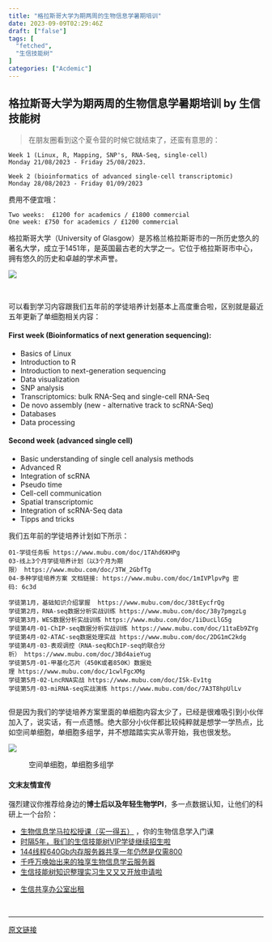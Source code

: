 ```yaml
---
title: "格拉斯哥大学为期两周的生物信息学暑期培训"
date: 2023-09-09T02:29:46Z
draft: ["false"]
tags: [
  "fetched",
  "生信技能树"
]
categories: ["Acdemic"]
---
```

格拉斯哥大学为期两周的生物信息学暑期培训 by 生信技能树
------
<div><section data-tool="mdnice编辑器" data-website="https://www.mdnice.com"><blockquote data-tool="mdnice编辑器"><p>在朋友圈看到这个夏令营的时候它就结束了，还蛮有意思的：</p></blockquote><pre data-tool="mdnice编辑器"><span></span><code>Week 1 (Linux, R, Mapping, SNP<span>'s, RNA-Seq, single-cell)<br>Monday 21/08/2023 - Friday 25/08/2023.<br><br>Week 2 (bioinformatics of advanced single-cell transcriptomic)<br>Monday 28/08/2023 - Friday 01/09/2023<br></span></code></pre><p data-tool="mdnice编辑器">费用不便宜哦：</p><pre data-tool="mdnice编辑器"><span></span><code>Two weeks:  £1200 <span>for</span> academics / £1800 commercial<br>One week: £750 <span>for</span> academics / £1200 commercial<br></code></pre><p data-tool="mdnice编辑器">格拉斯哥大学（University of Glasgow）是苏格兰格拉斯哥市的一所历史悠久的著名大学，成立于1451年，是英国最古老的大学之一。它位于格拉斯哥市中心，拥有悠久的历史和卓越的学术声誉。</p><p><img data-galleryid="" data-ratio="0.6805555555555556" data-s="300,640" data-src="https://mmbiz.qpic.cn/mmbiz_png/cZNhZQ6j4wzSH6xUl6zdWP89gbVfPzA3YnIXEOGibecjyv83IF8G1ytvUr63jriau0dMR33ptgWO1O36q9Q3Ab5g/640?wx_fmt=png" data-type="png" data-w="1080" src="https://mmbiz.qpic.cn/mmbiz_png/cZNhZQ6j4wzSH6xUl6zdWP89gbVfPzA3YnIXEOGibecjyv83IF8G1ytvUr63jriau0dMR33ptgWO1O36q9Q3Ab5g/640?wx_fmt=png"></p><figure data-tool="mdnice编辑器"><figcaption> </figcaption></figure><p data-tool="mdnice编辑器">可以看到学习内容跟我们五年前的学徒培养计划基本上高度重合啦，区别就是最近五年更新了单细胞相关内容：</p><h4 data-tool="mdnice编辑器"><span></span>First week (Bioinformatics of next generation sequencing):<span></span></h4><ul data-tool="mdnice编辑器"><li><section>Basics of Linux</section></li><li><section>Introduction to R</section></li><li><section>Introduction to next-generation sequencing</section></li><li><section>Data visualization</section></li><li><section>SNP analysis</section></li><li><section>Transcriptomics: bulk RNA-Seq and single-cell RNA-Seq</section></li><li><section>De novo assembly (new - alternative track to scRNA-Seq)</section></li><li><section>Databases</section></li><li><section>Data processing</section></li></ul><h4 data-tool="mdnice编辑器"><span></span>Second week (advanced single cell)<span></span></h4><ul data-tool="mdnice编辑器"><li><section>Basic understanding of single cell analysis methods</section></li><li><section>Advanced R</section></li><li><section>Integration of scRNA</section></li><li><section>Pseudo time</section></li><li><section>Cell-cell communication</section></li><li><section>Spatial transcriptomic</section></li><li><section>Integration of scRNA-Seq data</section></li><li><section>Tipps and tricks</section></li></ul><p data-tool="mdnice编辑器">我们五年前的学徒培养计划如下所示：</p><pre data-tool="mdnice编辑器"><span></span><code>01-学徒任务板 https://www.mubu.com/doc/1TAhd6KHPg<br>03-线上3个月学徒培养计划（以3个月为期限） https://www.mubu.com/doc/3TW_2GbfTg<br>04-多种学徒培养方案 文档链接: https://www.mubu.com/doc/1mIVPlpvPg 密码: 6c3d<br><br>学徒第1月，基础知识介绍掌握  https://www.mubu.com/doc/38tEycfrQg<br>学徒第2月，RNA-seq数据分析实战训练 https://www.mubu.com/doc/38y7pmgzLg<br>学徒第3月，WES数据分析实战训练 https://www.mubu.com/doc/1iDucLlG5g<br>学徒第4月-01-ChIP-seq数据分析实战训练 https://www.mubu.com/doc/11taEb9ZYg<br>学徒第4月-02-ATAC-seq数据处理实战 https://www.mubu.com/doc/2DG1mC2kdg<br>学徒第4月-03-表观调控（RNA-seq和ChIP-seq的联合分析） https://www.mubu.com/doc/3Bd4aieYug<br>学徒第5月-01-甲基化芯片（450K或者850K）数据处理 https://www.mubu.com/doc/1cwlFgcXMg<br>学徒第5月-02-LncRNA实战 https://www.mubu.com/doc/ISk-Ev1tg<br>学徒第5月-03-miRNA-seq实战演练 https://www.mubu.com/doc/7A3T8hpUlLv<br><br></code></pre><p data-tool="mdnice编辑器">但是因为我们的学徒培养方案里面的单细胞内容太少了，已经是很难吸引到小伙伴加入了，说实话，有一点遗憾。绝大部分小伙伴都比较纯粹就是想学一学热点，比如空间单细胞，单细胞多组学，并不想踏踏实实从零开始，我也很发愁。</p><p><img data-galleryid="" data-ratio="0.6805555555555556" data-s="300,640" data-src="https://mmbiz.qpic.cn/mmbiz_png/cZNhZQ6j4wzSH6xUl6zdWP89gbVfPzA3YnIXEOGibecjyv83IF8G1ytvUr63jriau0dMR33ptgWO1O36q9Q3Ab5g/640?wx_fmt=png" data-type="png" data-w="1080" src="https://mmbiz.qpic.cn/mmbiz_png/cZNhZQ6j4wzSH6xUl6zdWP89gbVfPzA3YnIXEOGibecjyv83IF8G1ytvUr63jriau0dMR33ptgWO1O36q9Q3Ab5g/640?wx_fmt=png"></p><figure data-tool="mdnice编辑器"><figcaption>空间单细胞，单细胞多组学</figcaption></figure></section><h4 data-tool="mdnice编辑器">文末友情宣传</h4><p data-tool="mdnice编辑器">强烈建议你推荐给身边的<strong>博士后以及年轻生物学PI</strong>，多一点数据认知，让他们的科研上一个台阶：</p><ul data-tool="mdnice编辑器"><li><section><a target="_blank" href="http://mp.weixin.qq.com/s?__biz=MzAxMDkxODM1Ng==&amp;mid=2247524240&amp;idx=1&amp;sn=94c9ef8c3d8080c30c8372d4fb5999ab&amp;chksm=9b4bdf2bac3c563def9232bb78f43bcaa13d7c3442b00cf83aaa32ae98f4500883fa8803fb98&amp;scene=21#wechat_redirect" textvalue="生物信息学马拉松授课（买一‍得五）" linktype="text" imgurl="" imgdata="null" data-itemshowtype="0" tab="innerlink" data-linktype="2" hasload="1">生物信息学马拉松授课（买一得五）</a> ，你的生物信息学入门课</section></li><li><section><a target="_blank" href="http://mp.weixin.qq.com/s?__biz=MzAxMDkxODM1Ng==&amp;mid=2247524148&amp;idx=1&amp;sn=7806da6feb41a36493c519c1cfc1d3ac&amp;chksm=9b4bdf8fac3c569960369602f1ef26639cb366b250f233b2297d1f059471c0458335bfc0b829&amp;scene=21#wechat_redirect" textvalue="时隔5年，我们的生信技能树VIP学徒继续招生啦" linktype="text" imgurl="" imgdata="null" data-itemshowtype="0" tab="innerlink" data-linktype="2" hasload="1">时隔5年，我们的生信技能树VIP学徒继续招生啦</a><br></section></li><li><section><a target="_blank" href="http://mp.weixin.qq.com/s?__biz=MzAxMDkxODM1Ng==&amp;mid=2247522831&amp;idx=2&amp;sn=1744efdf428465425a145ff3a982198b&amp;chksm=9b4bdab4ac3c53a28fbecbbff4f254f470b54a7a20468bb753b295b930315e1ec45bcbabc10b&amp;scene=21#wechat_redirect" textvalue="144线程640Gb内存服务器共享一年‍仍然是仅需800" linktype="text" imgurl="" imgdata="null" data-itemshowtype="0" tab="innerlink" data-linktype="2" hasload="1">144线程640Gb内存服务器共享一年仍然是仅需800</a></section></li><li><section><a target="_blank" href="http://mp.weixin.qq.com/s?__biz=MzAxMDkxODM1Ng==&amp;mid=2247519765&amp;idx=1&amp;sn=ce5a8c8182f854c88043059f8c2cb9ff&amp;chksm=9b4bceaeac3c47b88c19941d43dbb1401f3a92206481a0afc41159927868199643f795d62a7e&amp;scene=21#wechat_redirect" textvalue="千呼万唤始出来的独享生物信息学云服务器" linktype="text" imgurl="" imgdata="null" data-itemshowtype="0" tab="innerlink" data-linktype="2" hasload="1">千呼万唤始出来的独享生物信息学云服务器</a></section></li><li><section><a target="_blank" href="http://mp.weixin.qq.com/s?__biz=MzAxMDkxODM1Ng==&amp;mid=2247519765&amp;idx=1&amp;sn=ce5a8c8182f854c88043059f8c2cb9ff&amp;chksm=9b4bceaeac3c47b88c19941d43dbb1401f3a92206481a0afc41159927868199643f795d62a7e&amp;scene=21#wechat_redirect" textvalue="千呼万唤始出来的独享生物信息学云服务器" linktype="text" imgurl="" imgdata="null" data-itemshowtype="0" tab="innerlink" data-linktype="2" hasload="1"></a><a target="_blank" href="http://mp.weixin.qq.com/s?__biz=MzAxMDkxODM1Ng==&amp;mid=2247524275&amp;idx=1&amp;sn=fa592ee29f636f34387491d0fceadd8e&amp;chksm=9b4bdf08ac3c561e0881974b3817beb0a0e514dc1a8df4c34c2b6653da6fa78e09acb03c70c2&amp;scene=21#wechat_redirect" textvalue="生信技能树知识整理实习生又又又开放申请啦" linktype="text" imgurl="" imgdata="null" data-itemshowtype="0" tab="innerlink" data-linktype="2" hasload="1">生信技能树知识整理实习生又又又开放申请啦</a></section></li><li><p><a target="_blank" href="http://mp.weixin.qq.com/s?__biz=MzAxMDkxODM1Ng==&amp;mid=2247524432&amp;idx=1&amp;sn=5b33b0c6807a9e6939c332c58fabff89&amp;chksm=9b4b20ebac3ca9fdb3d8bfaf2bef5552f64eb70e7fae557cc7197fb1a23b3e8bc31b585bf829&amp;scene=21#wechat_redirect" textvalue="生信共享办公室出租" linktype="text" imgurl="" imgdata="null" data-itemshowtype="0" tab="innerlink" data-linktype="2" hasload="1">生信共享办公室出租</a></p></li></ul><p><br></p><p><mp-style-type data-value="3"></mp-style-type></p></div>  
<hr>
<a href="https://mp.weixin.qq.com/s/YqiXuHduzsgbZsMPjEEaQQ",target="_blank" rel="noopener noreferrer">原文链接</a>
